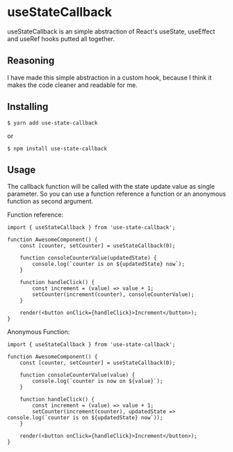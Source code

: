 # useStateCallback

useStateCallback is an simple abstraction of React's useState, useEffect and useRef hooks putted all together.

## Reasoning

I have made this simple abstraction in a custom hook, because I think it makes the code cleaner and readable for me.

## Installing

```
$ yarn add use-state-callback
```

or

```
$ npm install use-state-callback
```

## Usage

The callback function will be called with the state update value as single parameter. So you can use a function reference a function or an anonymous function as second argument.

Function reference:

```
import { useStateCallback } from 'use-state-callback';

function AwesomeComponent() {
	const [counter, setCounter] = useStateCallback(0);

	function consoleCounterValue(updatedState) {
		console.log(`counter is on ${updatedState} now`);
	}

	function handleClick() {
		const increment = (value) => value + 1;
		setCounter(increment(counter), consoleCounterValue);
	}

	render(<button onClick={handleClick}>Increment</button>);
}
```

Anonymous Function:

```
import { useStateCallback } from 'use-state-callback';

function AwesomeComponent() {
	const [counter, setCounter] = useStateCallback(0);

	function consoleCounterValue(value) {
		console.log(`counter is now on ${value}`);
	}

	function handleClick() {
		const increment = (value) => value + 1;
		setCounter(increment(counter), updatedState => console.log(`counter is on ${updatedState} now`));
	}

	render(<button onClick={handleClick}>Increment</button>);
}
```
